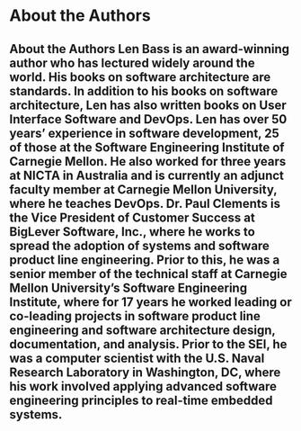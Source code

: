 # About the Authors

## About the Authors Len Bass is an award-winning author who has lectured widely around the world. His books on software architecture are standards. In addition to his books on software architecture, Len has also written books on User Interface Software and DevOps. Len has over 50 years’ experience in software development, 25 of those at the Software Engineering Institute of Carnegie Mellon. He also worked for three years at NICTA in Australia and is currently an adjunct faculty member at Carnegie Mellon University, where he teaches DevOps. Dr. Paul Clements is the Vice President of Customer Success at BigLever Software, Inc., where he works to spread the adoption of systems and software product line engineering. Prior to this, he was a senior member of the technical staff at Carnegie Mellon University’s Software Engineering Institute, where for 17 years he worked leading or co-leading projects in software product line engineering and software architecture design, documentation, and analysis. Prior to the SEI, he was a computer scientist with the U.S. Naval Research Laboratory in Washington, DC, where his work involved applying advanced software engineering principles to real-time embedded systems.